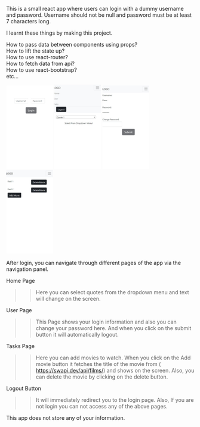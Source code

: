 This is a small react app where users can login with a dummy username and password.
Username should not be null and password must be at least 7 characters long.

I learnt these things by making this project.

How to pass data between components using props?  
How to lift the state up?  
How to use react-router?  
How to fetch data from api?  
How to use react-bootstrap?  
etc...

<p float="left">
 <img src="Login.jpeg" width=125>
 <img src="Home.jpeg" width=125>
  <img src="Login_information.jpeg" width=125>
 <img src="Movies.jpeg" width=125>
</p>

After login, you can navigate through different pages of the app via the navigation panel. 

Home Page
>> Here you can select quotes from the dropdown menu and text will change on the screen.

User Page
>> This Page shows your login information and also you can change your password here. And when you click on the submit button it will automatically logout.

Tasks Page
>> Here you can add movies to watch. When you click on the Add movie button it fetches the title of the movie from ( https://swapi.dev/api/films/) and shows on the screen. Also, you can delete the movie by clicking on the delete button.

Logout Button
>> It will immediately redirect you to the login page. Also, If you are not login you can not access any of the above pages. 

This app does not store any of your information.
